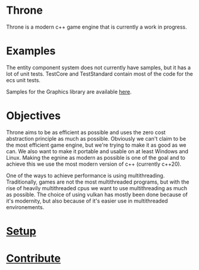 # Throne

Throne is a modern c++ game engine that is currently a work in progress.

# Examples

The entity component system does not currently have samples, but it has a lot of unit tests. TestCore and TestStandard contain most of the code for the ecs unit tests.  

Samples for the Graphics library are available [here](src/Samples/Graphics).

# Objectives

Throne aims to be as efficient as possible and uses the zero cost abstraction principle as much as possible. Obviously we can't claim to be the most efficient game engine, but we're trying to make it as good as we can. We also want to make it portable and usable on at least Windows and Linux. Making the egnine as modern as possible is one of the goal and to achieve this we use the most modern version of c++ (currently c++20).

One of the ways to achieve performance is using multithreading. Traditionally, games are not the most multithreaded programs, but with the rise of heavily multithreaded cpus we want to use multithreading as much as possible. The choice of using vulkan has mostly been done because of it's modernity, but also because of it's easier use in multithreaded environements.

# [Setup](SETUP.md)
# [Contribute](Contribute.md)
